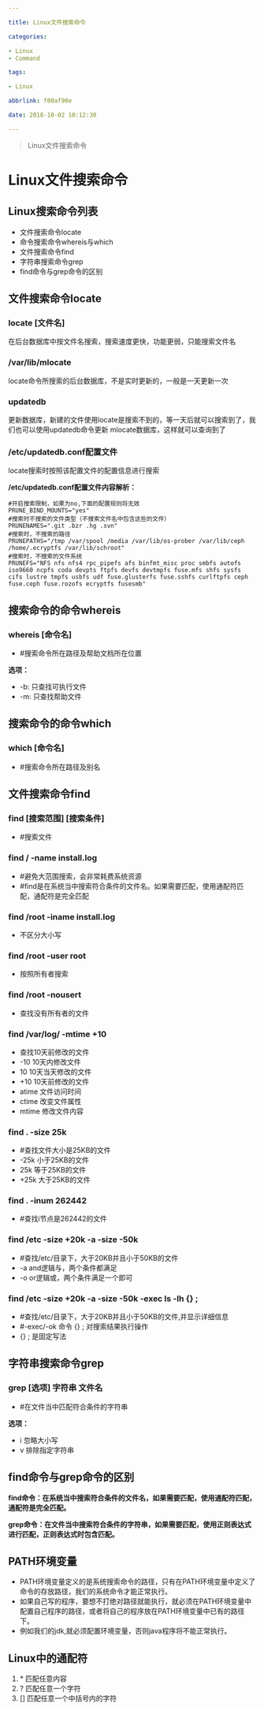 ```yaml
---

title: Linux文件搜索命令

categories:

- Linux
- Command

tags:

- Linux

abbrlink: f00af90e

date: 2018-10-02 10:12:30

---
```


> Linux文件搜索命令

<!-- more -->

# Linux文件搜索命令 #

## Linux搜索命令列表 ##

- 文件搜索命令locate
- 命令搜索命令whereis与which
- 文件搜索命令find
- 字符串搜索命令grep
- find命令与grep命令的区别

## 文件搜索命令locate ##

### locate [文件名] ###

在后台数据库中按文件名搜索，搜索速度更快，功能更弱，只能搜索文件名

### /var/lib/mlocate ###

locate命令所搜索的后台数据库，不是实时更新的，一般是一天更新一次

### updatedb ###

更新数据库，新建的文件使用locate是搜索不到的，等一天后就可以搜索到了，我们也可以使用updatedb命令更新
mlocate数据库，这样就可以查询到了

### /etc/updatedb.conf配置文件 ###

locate搜索时按照该配置文件的配置信息进行搜索

**/etc/updatedb.conf配置文件内容解析：**

```config
#开启搜索限制，如果为no,下面的配置规则将无效
PRUNE_BIND_MOUNTS="yes"
#搜索时不搜索的文件类型（不搜索文件名中包含这些的文件）
PRUNENAMES=".git .bzr .hg .svn"
#搜索时，不搜索的路径
PRUNEPATHS="/tmp /var/spool /media /var/lib/os-prober /var/lib/ceph /home/.ecryptfs /var/lib/schroot"
#搜索时，不搜索的文件系统
PRUNEFS="NFS nfs nfs4 rpc_pipefs afs binfmt_misc proc smbfs autofs iso9660 ncpfs coda devpts ftpfs devfs devtmpfs fuse.mfs shfs sysfs cifs lustre tmpfs usbfs udf fuse.glusterfs fuse.sshfs curlftpfs ceph fuse.ceph fuse.rozofs ecryptfs fusesmb"
```

## 搜索命令的命令whereis ##

### whereis [命令名] ###

- \#搜索命令所在路径及帮助文档所在位置

**选项：**

- -b: 只查找可执行文件
- -m: 只查找帮助文件

## 搜索命令的命令which ##

### which [命令名] ###

- \#搜索命令所在路径及别名

## 文件搜索命令find ##

### find [搜索范围] [搜索条件] ###

- \#搜索文件

### find / -name install.log ###

- \#避免大范围搜索，会非常耗费系统资源
- \#find是在系统当中搜索符合条件的文件名。如果需要匹配，使用通配符匹配，通配符是完全匹配

### find /root -iname install.log ###

- 不区分大小写

### find /root -user root ###

- 按照所有者搜索

### find /root -nousert ###

- 查找没有所有者的文件

### find /var/log/ -mtime +10 ###

- 查找10天前修改的文件
- -10 10天内修改文件
- 10 10天当天修改的文件
- +10 10天前修改的文件
- atime 文件访问时间
- ctime 改变文件属性
- mtime 修改文件内容

### find . -size 25k ###

- \#查找文件大小是25KB的文件
- -25k 小于25KB的文件
- 25k 等于25KB的文件
- +25k 大于25KB的文件

### find . -inum 262442 ###

- \#查找i节点是262442的文件

### find /etc -size +20k -a -size -50k ###

- \#查找/etc/目录下，大于20KB并且小于50KB的文件
- -a and逻辑与，两个条件都满足
- -o or逻辑或，两个条件满足一个即可

### find /etc -size +20k -a -size -50k -exec ls -lh {} \; ###

- \#查找/etc/目录下，大于20KB并且小于50KB的文件,并显示详细信息
- \#-exec/-ok 命令 {} \; 对搜索结果执行操作
- {} \; 是固定写法

## 字符串搜索命令grep ##

### grep [选项] 字符串 文件名 ###

- \#在文件当中匹配符合条件的字符串

**选项：**

- i 忽略大小写
- v 排除指定字符串

## find命令与grep命令的区别 ##

**find命令：在系统当中搜索符合条件的文件名，如果需要匹配，使用通配符匹配，通配符是完全匹配。**

**grep命令：在文件当中搜索符合条件的字符串，如果需要匹配，使用正则表达式进行匹配，正则表达式时包含匹配。**

## PATH环境变量 ##

- PATH环境变量定义的是系统搜索命令的路径，只有在PATH环境变量中定义了命令的存放路径，我们的系统命令才能正常执行。
- 如果自己写的程序，要想不打绝对路径就能执行，就必须在PATH环境变量中配置自己程序的路径，或者将自己的程序放在PATH环境变量中已有的路径下。
- 例如我们的jdk,就必须配置环境变量，否则java程序将不能正常执行。

## Linux中的通配符 ##

1. \* 匹配任意内容
2. ? 匹配任意一个字符
3. [] 匹配任意一个中括号内的字符